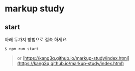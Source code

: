# markup study

## start
아래 두가지 방법으로 접속 하세요.
```
$ npm run start
```
> or [https://kang3q.github.io/markup-study/index.html](https://kang3q.github.io/markup-study/index.html)
